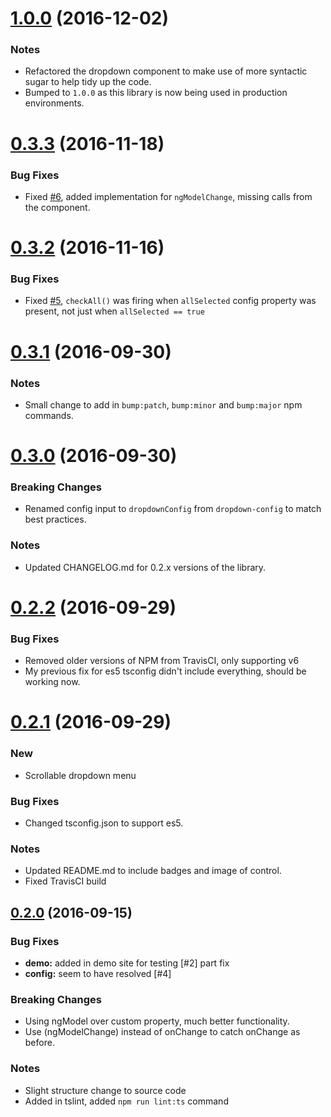 <a name="1.0.0"></a>
# [1.0.0](https://github.com/andymeps/ng2-label-multiselect/compare/v0.1.9...v1.0.0) (2016-12-02)

### Notes

* Refactored the dropdown component to make use of more syntactic sugar to help tidy up the code.
* Bumped to `1.0.0` as this library is now being used in production environments.

<a name="0.3.3"></a>
# [0.3.3](https://github.com/andymeps/ng2-dropdown-multiselect/compare/v0.3.2...v0.3.3) (2016-11-18)

### Bug Fixes

* Fixed [#6](https://github.com/AndyMeps/ng2-dropdown-multiselect/issues/6), added implementation for
`ngModelChange`, missing calls from the component.

<a name="0.3.2"></a>
# [0.3.2](https://github.com/andymeps/ng2-dropdown-multiselect/compare/v0.3.1...v0.3.2) (2016-11-16)

### Bug Fixes

* Fixed [#5](https://github.com/AndyMeps/ng2-dropdown-multiselect/issues/5), `checkAll()` was firing
when `allSelected` config property was present, not just when `allSelected == true`

<a name="0.3.1"></a>
# [0.3.1](https://github.com/andymeps/ng2-dropdown-multiselect/compare/v0.3.0...v0.3.1) (2016-09-30)

### Notes

* Small change to add in `bump:patch`, `bump:minor` and `bump:major` npm commands.

<a name="0.3.0"></a>
# [0.3.0](https://github.com/andymeps/ng2-dropdown-multiselect/compare/v0.2.2...v0.3.0) (2016-09-30)

### Breaking Changes

* Renamed config input to `dropdownConfig` from `dropdown-config` to match best practices.

### Notes

* Updated CHANGELOG.md for 0.2.x versions of the library.

<a name="0.2.2"></a>
# [0.2.2](https://github.com/andymeps/ng2-dropdown-multiselect/compare/v0.2.0...v0.2.2) (2016-09-29)

### Bug Fixes

* Removed older versions of NPM from TravisCI, only supporting v6
* My previous fix for es5 tsconfig didn't include everything, should be working now.

<a name="0.2.1"></a>
# [0.2.1](https://github.com/andymeps/ng2-dropdown-multiselect/compare/v0.2.0...v0.2.1) (2016-09-29)

### New

* Scrollable dropdown menu

### Bug Fixes

* Changed tsconfig.json to support es5.

### Notes

* Updated README.md to include badges and image of control.
* Fixed TravisCI build

<a name="0.2.0"></a>
## [0.2.0](https://github.com/andymeps/ng2-dropdown-multiselect/compare/v0.1.12...v0.2.0) (2016-09-15)

### Bug Fixes

* **demo:** added in demo site for testing [#2] part fix
* **config:** seem to have resolved [#4]

### Breaking Changes

* Using ngModel over custom property, much better functionality.
* Use (ngModelChange) instead of onChange to catch onChange as before.

### Notes

* Slight structure change to source code
* Added in tslint, added `npm run lint:ts` command
